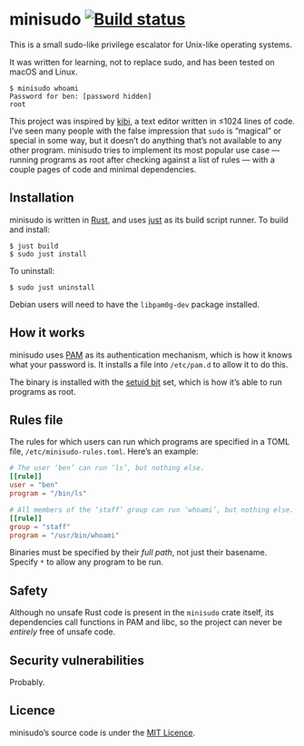 # minisudo [![Build status](https://travis-ci.org/ogham/minisudo.svg)](https://travis-ci.org/ogham/minisudo)

This is a small sudo-like privilege escalator for Unix-like operating systems.

It was written for learning, not to replace sudo, and has been tested on macOS and Linux.

```
$ minisudo whoami
Password for ben: [password hidden]
root
```

This project was inspired by [kibi](https://github.com/ilai-deutel/kibi), a text editor written in ≤1024 lines of code. I’ve seen many people with the false impression that `sudo` is “magical” or special in some way, but it doesn’t do anything that’s not available to any other program. minisudo tries to implement its most popular use case — running programs as root after checking against a list of rules — with a couple pages of code and minimal dependencies.


Installation
------------

minisudo is written in [Rust](https://www.rust-lang.org/), and uses [just](https://github.com/casey/just) as its build script runner. To build and install:

    $ just build
    $ sudo just install

To uninstall:

    $ sudo just uninstall

Debian users will need to have the `libpam0g-dev` package installed.


How it works
------------

minisudo uses [PAM](https://en.wikipedia.org/wiki/Pluggable_authentication_module) as its authentication mechanism, which is how it knows what your password is. It installs a file into `/etc/pam.d` to allow it to do this.

The binary is installed with the [setuid bit](https://en.wikipedia.org/wiki/Setuid) set, which is how it’s able to run programs as root.


Rules file
----------

The rules for which users can run which programs are specified in a TOML file, `/etc/minisudo-rules.toml`. Here’s an example:

```toml
# The user ‘ben’ can run ‘ls’, but nothing else.
[[rule]]
user = "ben"
program = "/bin/ls"

# All members of the ‘staff’ group can run ‘whoami’, but nothing else.
[[rule]]
group = "staff"
program = "/usr/bin/whoami"
```

Binaries must be specified by their _full path_, not just their basename. Specify `*` to allow any program to be run.


Safety
------

Although no unsafe Rust code is present in the `minisudo` crate itself, its dependencies call functions in PAM and libc, so the project can never be _entirely_ free of unsafe code.


Security vulnerabilities
------------------------

Probably.


Licence
-------

minisudo’s source code is under the [MIT Licence](LICENCE).
